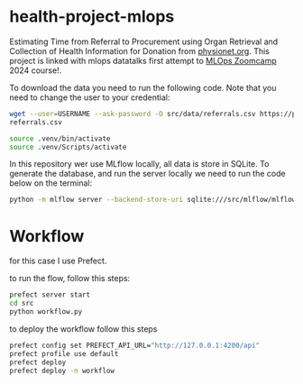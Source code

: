 # health-project-mlops

Estimating Time from Referral to Procurement using Organ Retrieval and Collection of Health Information for Donation from [physionet.org](https://doi.org/10.13026/b1c0-3506).
This project is linked with mlops datatalks first attempt to [MLOps Zoomcamp](https://github.com/DataTalksClub/mlops-zoomcamp) 2024 course!.


To download the data you need to run the following code. Note that you need to change the user to your credential: 

```bash
wget --user=USERNAME --ask-password -O src/data/referrals.csv https://physionet.org/files/orchid/2.0.0/referrals.csv
referrals.csv
```

```bash
source .venv/bin/activate
source .venv/Scripts/activate
```

In this repository wer use MLflow locally, all data is store in SQLite. To generate the database, and run the server locally we need to run the code below on the terminal:
```bash
python -m mlflow server --backend-store-uri sqlite:///src/mlflow/mlflow.db --default-artifact-root ./artifacts_local
```

# Workflow
for this case I use Prefect.

to run the flow, follow this steps:
```bash
prefect server start
cd src
python workflow.py
```

to deploy the workflow follow this steps
```bash
prefect config set PREFECT_API_URL="http://127.0.0.1:4200/api"
prefect profile use default
prefect deploy
prefect deploy -n workflow
```